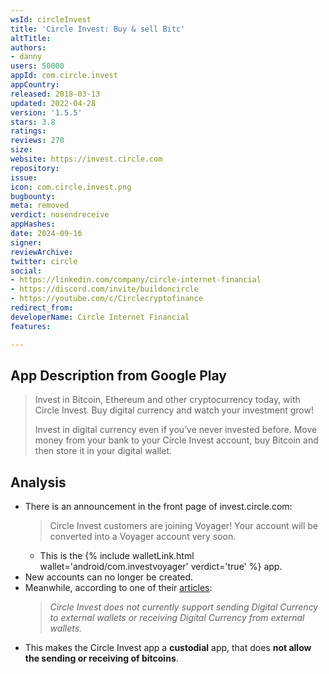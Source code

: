```yaml
---
wsId: circleInvest
title: 'Circle Invest: Buy & sell Bitc'
altTitle: 
authors:
- danny
users: 50000
appId: com.circle.invest
appCountry: 
released: 2018-03-13
updated: 2022-04-28
version: '1.5.5'
stars: 3.8
ratings: 
reviews: 270
size: 
website: https://invest.circle.com
repository: 
issue: 
icon: com.circle.invest.png
bugbounty: 
meta: removed
verdict: nosendreceive
appHashes: 
date: 2024-09-16
signer: 
reviewArchive: 
twitter: circle
social:
- https://linkedin.com/company/circle-internet-financial
- https://discord.com/invite/buildoncircle
- https://youtube.com/c/Circlecryptofinance
redirect_from: 
developerName: Circle Internet Financial
features: 

---
```


## App Description from Google Play

> Invest in Bitcoin, Ethereum and other cryptocurrency today, with Circle Invest. Buy digital currency and watch your investment grow!
>
> Invest in digital currency even if you’ve never invested before. Move money from your bank to your Circle Invest account, buy Bitcoin and then store it in your digital wallet.

## Analysis 

- There is an announcement in the front page of invest.circle.com:
  > Circle Invest customers are joining Voyager! Your account will be converted into a Voyager account very soon.
  - This is the {% include walletLink.html wallet='android/com.investvoyager' verdict='true' %} app.
- New accounts can no longer be created.
- Meanwhile, according to one of their [articles](https://support.invest.circle.com/hc/en-us/articles/360000241466-Circle-Invest-User-Agreement-California-Customers-):
  > *Circle Invest does not currently support sending Digital Currency to external wallets or receiving Digital Currency from external wallets.*
- This makes the Circle Invest app a **custodial** app, that does **not allow the sending or receiving of bitcoins**.
